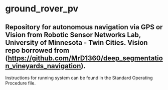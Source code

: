 # ground_rover_pv
Repository for autonomous navigation via GPS or Vision from Robotic Sensor Networks Lab, University of Minnesota - Twin Cities. Vision repo borrowed from (https://github.com/MrD1360/deep_segmentation_vineyards_navigation).
---
Instructions for running system can be found in the Standard Operating Procedure file.
